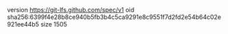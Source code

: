 version https://git-lfs.github.com/spec/v1
oid sha256:6399f4e28b8ce940b5fb3b4c5ca9291e8c9551f7d2fd2e54b64c02e921ee44b5
size 1505
